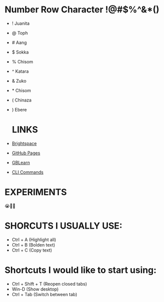 # **Number Row Character** !@#$%^&*()
- ! Juanita
- @ Toph
- \# Aang
- $ Sokka
- % Chisom
- ^ Katara
- & Zuko
- \* Chisom
- ( Chinaza
- ) Ebere

  # **LINKS**
- [Brightspace](learn.georgebrown.ca)
- [GitHub Pages](https://pages.github.com/)
- [GBLearn](https://my.gblearn.com/login)
- [CLI Commands](docs/cli.md)

# **EXPERIMENTS**
😭🫠🤣

# **SHORCUTS I USUALLY USE:**
- Ctrl + A (Highlight all)
- Ctrl + B (Bolden text)
- Ctrl + C (Copy text)

# **Shortcuts I would like to start using:** 
- Ctrl + Shift + T (Reopen closed tabs)
- Win-D (Show desktop)
- Ctrl + Tab (Switch between tab)
